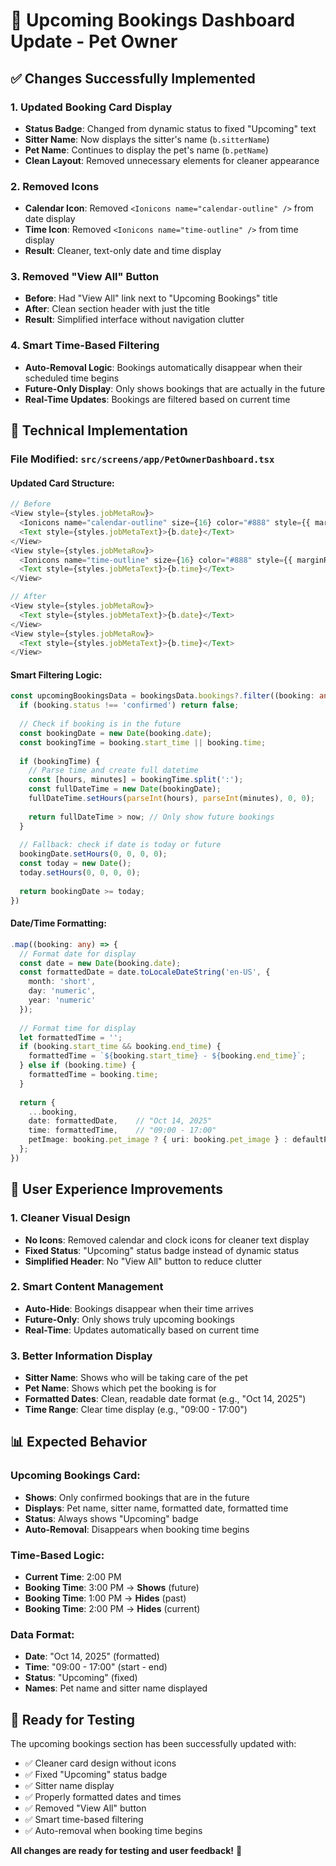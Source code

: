 # 📱 Upcoming Bookings Dashboard Update - Pet Owner

## ✅ **Changes Successfully Implemented**

### **1. Updated Booking Card Display**
- **Status Badge**: Changed from dynamic status to fixed "Upcoming" text
- **Sitter Name**: Now displays the sitter's name (`b.sitterName`)
- **Pet Name**: Continues to display the pet's name (`b.petName`)
- **Clean Layout**: Removed unnecessary elements for cleaner appearance

### **2. Removed Icons**
- **Calendar Icon**: Removed `<Ionicons name="calendar-outline" />` from date display
- **Time Icon**: Removed `<Ionicons name="time-outline" />` from time display
- **Result**: Cleaner, text-only date and time display

### **3. Removed "View All" Button**
- **Before**: Had "View All" link next to "Upcoming Bookings" title
- **After**: Clean section header with just the title
- **Result**: Simplified interface without navigation clutter

### **4. Smart Time-Based Filtering**
- **Auto-Removal Logic**: Bookings automatically disappear when their scheduled time begins
- **Future-Only Display**: Only shows bookings that are actually in the future
- **Real-Time Updates**: Bookings are filtered based on current time

## 🔧 **Technical Implementation**

### **File Modified**: `src/screens/app/PetOwnerDashboard.tsx`

#### **Updated Card Structure:**
```typescript
// Before
<View style={styles.jobMetaRow}>
  <Ionicons name="calendar-outline" size={16} color="#888" style={{ marginRight: 4 }} />
  <Text style={styles.jobMetaText}>{b.date}</Text>
</View>
<View style={styles.jobMetaRow}>
  <Ionicons name="time-outline" size={16} color="#888" style={{ marginRight: 4 }} />
  <Text style={styles.jobMetaText}>{b.time}</Text>
</View>

// After
<View style={styles.jobMetaRow}>
  <Text style={styles.jobMetaText}>{b.date}</Text>
</View>
<View style={styles.jobMetaRow}>
  <Text style={styles.jobMetaText}>{b.time}</Text>
</View>
```

#### **Smart Filtering Logic:**
```typescript
const upcomingBookingsData = bookingsData.bookings?.filter((booking: any) => {
  if (booking.status !== 'confirmed') return false;
  
  // Check if booking is in the future
  const bookingDate = new Date(booking.date);
  const bookingTime = booking.start_time || booking.time;
  
  if (bookingTime) {
    // Parse time and create full datetime
    const [hours, minutes] = bookingTime.split(':');
    const fullDateTime = new Date(bookingDate);
    fullDateTime.setHours(parseInt(hours), parseInt(minutes), 0, 0);
    
    return fullDateTime > now; // Only show future bookings
  }
  
  // Fallback: check if date is today or future
  bookingDate.setHours(0, 0, 0, 0);
  const today = new Date();
  today.setHours(0, 0, 0, 0);
  
  return bookingDate >= today;
})
```

#### **Date/Time Formatting:**
```typescript
.map((booking: any) => {
  // Format date for display
  const date = new Date(booking.date);
  const formattedDate = date.toLocaleDateString('en-US', { 
    month: 'short', 
    day: 'numeric',
    year: 'numeric'
  });
  
  // Format time for display
  let formattedTime = '';
  if (booking.start_time && booking.end_time) {
    formattedTime = `${booking.start_time} - ${booking.end_time}`;
  } else if (booking.time) {
    formattedTime = booking.time;
  }
  
  return {
    ...booking,
    date: formattedDate,    // "Oct 14, 2025"
    time: formattedTime,    // "09:00 - 17:00"
    petImage: booking.pet_image ? { uri: booking.pet_image } : defaultPetImage
  };
})
```

## 🎯 **User Experience Improvements**

### **1. Cleaner Visual Design**
- **No Icons**: Removed calendar and clock icons for cleaner text display
- **Fixed Status**: "Upcoming" status badge instead of dynamic status
- **Simplified Header**: No "View All" button to reduce clutter

### **2. Smart Content Management**
- **Auto-Hide**: Bookings disappear when their time arrives
- **Future-Only**: Only shows truly upcoming bookings
- **Real-Time**: Updates automatically based on current time

### **3. Better Information Display**
- **Sitter Name**: Shows who will be taking care of the pet
- **Pet Name**: Shows which pet the booking is for
- **Formatted Dates**: Clean, readable date format (e.g., "Oct 14, 2025")
- **Time Range**: Clear time display (e.g., "09:00 - 17:00")

## 📊 **Expected Behavior**

### **Upcoming Bookings Card:**
- **Shows**: Only confirmed bookings that are in the future
- **Displays**: Pet name, sitter name, formatted date, formatted time
- **Status**: Always shows "Upcoming" badge
- **Auto-Removal**: Disappears when booking time begins

### **Time-Based Logic:**
- **Current Time**: 2:00 PM
- **Booking Time**: 3:00 PM → **Shows** (future)
- **Booking Time**: 1:00 PM → **Hides** (past)
- **Booking Time**: 2:00 PM → **Hides** (current)

### **Data Format:**
- **Date**: "Oct 14, 2025" (formatted)
- **Time**: "09:00 - 17:00" (start - end)
- **Status**: "Upcoming" (fixed)
- **Names**: Pet name and sitter name displayed

## 🚀 **Ready for Testing**

The upcoming bookings section has been successfully updated with:
- ✅ Cleaner card design without icons
- ✅ Fixed "Upcoming" status badge
- ✅ Sitter name display
- ✅ Properly formatted dates and times
- ✅ Removed "View All" button
- ✅ Smart time-based filtering
- ✅ Auto-removal when booking time begins

**All changes are ready for testing and user feedback!** 🎉
